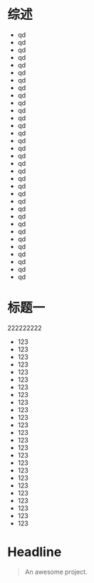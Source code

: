 # 综述

* qd
* qd
* qd
* qd
* qd
* qd
* qd
* qd
* qd
* qd
* qd
* qd
* qd
* qd
* qd
* qd
* qd
* qd
* qd
* qd
* qd
* qd
* qd
* qd
* qd
* qd
* qd
* qd
* qd
* qd
* qd
* qd
* qd

# 标题一

222222222
* 123
* 123
* 123
* 123
* 123
* 123
* 123
* 123
* 123
* 123
* 123
* 123
* 123
* 123
* 123
* 123
* 123
* 123
* 123
* 123
* 123
* 123
* 123
* 123
* 123

# Headline

> An awesome project.